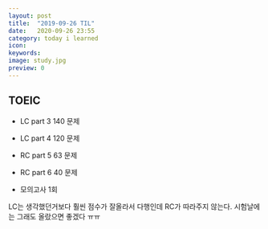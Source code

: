 ```yaml
---
layout: post
title:  "2019-09-26 TIL"
date:   2020-09-26 23:55
category: today i learned
icon: 
keywords: 
image: study.jpg
preview: 0
---
```



## TOEIC
- LC part 3 140 문제
- LC part 4 120 문제

- RC part 5 63 문제
- RC part 6 40 문제

- 모의고사 1회

LC는 생각했던거보다 훨씬 점수가 잘올라서 다행인데 RC가 따라주지 않는다. 시험날에는 그래도 올랐으면 좋겠다 ㅠㅠ